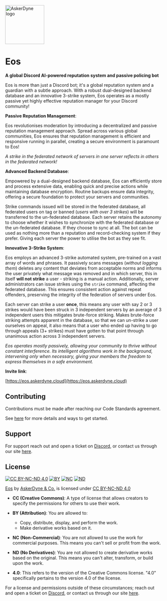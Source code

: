 <img src="https://cdn.discordapp.com/attachments/1155955661209874492/1196617475291349053/logo_new_white.png?ex=65d3f75e&is=65c1825e&hm=1ed98d9b3e310b08122808acb851a45f7152a075d532187c5f76227dfaf2147e" alt="AskerDyne logo" width="125" height="125">

# Eos

**A global Discord AI-powered reputation system and passive policing bot**

Eos is more than just a Discord bot; it's a global reputation system and a guardian with a subtle approach. With a robust dual-designed backend database and an innovative 3-strike system, Eos operates as a mostly passive yet highly effective reputation manager for your Discord community!

**Passive Reputation Management**:

Eos revolutionises moderation by introducing a decentralized and passive reputation management approach. Spread across various global communities, Eos ensures that reputation management is efficient and responsive running in parallel, creating a secure environment is paramount to Eos!

*A strike in the federated network of servers in one server reflects in others in the federated network!*

**Advanced Backend Database**:

Empowered by a dual-designed backend database, Eos can efficiently store and process extensive data, enabling quick and precise actions while maintaining database encryption. Routine backups ensure data integrity, offering a secure foundation to protect your servers and communities.

Strike commands issued will be stored in the federated database, all federated users on tag or banned (*users with over 3 strikes*) will be transferred to the un-federated database. Each server retains the autonomy to choose whether it wishes to synchronize with the federated database or the un-federated database. If they choose to sync at all. The bot can be used as nothing more than a reputation and record-checking system if they prefer. Giving each server the power to utilise the bot as they see fit.

**Innovative 3-Strike System**:

Eos employs an advanced 3-strike automated system, pre-trained on a vast array of words and phrases. It passively scans messages (*without logging them*) deletes any content that deviates from acceptable norms and informs the user privately what message was removed and in which server, this in itself **will not strike** a user - striking is a manual action. Additionally, server administrators can issue strikes using the `strike` command, affecting the federated database. This ensures consistent action against repeat offenders, preserving the integrity of the federation of servers under Eos.

Each server can strike a user **once**, this means any user with say 2 or 3 strikes would have been struck in 3 independent servers by an average of 3 independent users this mitigates brute-force striking. Makes brute-force striking attempts apparent in the database, so that we can un-strike a user ourselves on appeal, it also means that a user who ended up having to go through appeals (3+ strikes) must have gotten to that point through unanimous action across 3 independent servers.

*Eos operates mostly passively, allowing your community to thrive without constant interference. Its intelligent algorithms work in the background, intervening only when necessary, giving your members the freedom to express themselves in a safe environment.*

**Invite link**:

[https://eos.askerdyne.cloud](https://eos.askerdyne.cloud)

## Contributing

Contributions must be made after reaching our Code Standards agreement.

See [here](https://askerdyne.com/code-standards) for more details and ways to get started.

## Support

For support reach out and open a ticket on [Discord](https://discord.askerdyne.com), or contact us through our site [here](https://askerdyne.com).

## License

[![CC BY-NC-ND 4.0](https://mirrors.creativecommons.org/presskit/icons/cc.svg?ref=chooser-v1)](http://creativecommons.org/licenses/by-nc-nd/4.0/?ref=chooser-v1) [![BY](https://mirrors.creativecommons.org/presskit/icons/by.svg?ref=chooser-v1)](http://creativecommons.org/licenses/by-nc-nd/4.0/?ref=chooser-v1) [![NC](https://mirrors.creativecommons.org/presskit/icons/nc.svg?ref=chooser-v1)](http://creativecommons.org/licenses/by-nc-nd/4.0/?ref=chooser-v1) [![ND](https://mirrors.creativecommons.org/presskit/icons/nd.svg?ref=chooser-v1)](http://creativecommons.org/licenses/by-nc-nd/4.0/?ref=chooser-v1)

[Eos](https://labs.askerdyne.com/) by [AskerDyne & Co.](https://askerdyne.com) is licensed under [CC BY-NC-ND 4.0](http://creativecommons.org/licenses/by-nc-nd/4.0/?ref=chooser-v1)

- **CC (Creative Commons)**: A type of license that allows creators to specify the permissions for others to use their work.

- **BY (Attribution)**: You are allowed to:
  - Copy, distribute, display, and perform the work.
  - Make derivative works based on it.

- **NC (Non-Commercial)**: You are not allowed to use the work for commercial purposes. This means you can't sell or profit from the work.

- **ND (No Derivatives)**: You are not allowed to create derivative works based on the original. This means you can't alter, transform, or build upon the work.

- **4.0**: This refers to the version of the Creative Commons license. "4.0" specifically pertains to the version 4.0 of the license.

For a license and permissions outside of these circumstances; reach out and open a ticket on [Discord](https://discord.askerdyne.com), or contact us through our site [here](https://askerdyne.com).
